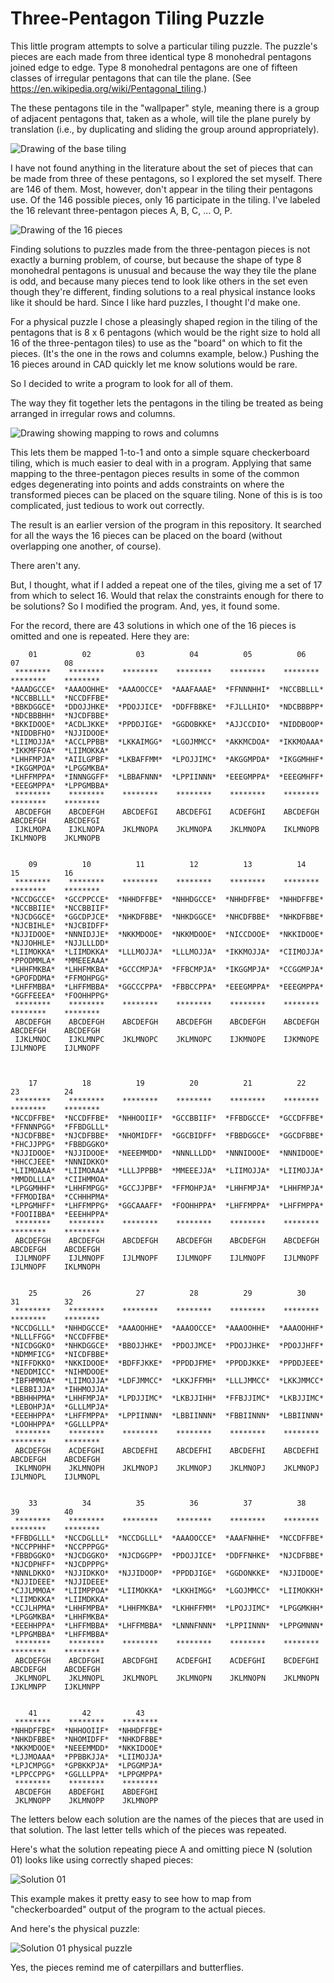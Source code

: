 # Three-Pentagon Tiling Puzzle

This little program attempts to solve a particular tiling puzzle. The puzzle's pieces are each 
made from three identical type 8 monohedral pentagons joined edge to edge. Type 8 monohedral 
pentagons are one of fifteen classes of irregular pentagons that can tile the plane. 
(See https://en.wikipedia.org/wiki/Pentagonal_tiling.)

The these pentagons tile in the "wallpaper" style, meaning there is a group of adjacent pentagons 
that, taken as a whole, will tile the plane purely by translation (i.e., by duplicating and 
sliding the group around appropriately). 

![Drawing of the base tiling](doc/BaseTiling.png)

I have not found anything in the literature about the set of pieces that can be made from three 
of these pentagons, so I explored the set myself. There are 146 of them. Most, however, don't 
appear in the tiling their pentagons use. Of the 146 possible pieces, only 16 participate in the 
tiling. I've labeled the 16 relevant three-pentagon pieces A, B, C, ... O, P. 

![Drawing of the 16 pieces](doc/ThePieces.png)

Finding solutions to puzzles made from the three-pentagon pieces is not exactly a burning problem, 
of course, but because the shape of type 8 monohedral pentagons is unusual and because the 
way they tile the plane is odd, and because many pieces tend to look like others in the set 
even though they're different, finding solutions to a real physical instance looks like it should 
be hard. Since I like hard puzzles, I thought I'd make one.

For a physical puzzle I chose a pleasingly shaped region in the tiling of the pentagons that is 
8 x 6 pentagons (which would be the right size to hold all 16 of the three-pentagon tiles) to use 
as the "board" on which to fit the pieces. (It's the one in the rows and columns example, below.) 
Pushing the 16 pieces around in CAD quickly let me know solutions would be rare.

So I decided to write a program to look for all of them.

The way they fit together lets the pentagons in the tiling be treated as being arranged in 
irregular rows and columns. 

![Drawing showing mapping to rows and columns](doc/RowsAndCols.png)

This lets them be mapped 1-to-1 and onto a simple square checkerboard tiling, which is much 
easier to deal with in a program. Applying that same mapping to the three-pentagon pieces 
results in some of the common edges degenerating into points and adds constraints on where the 
transformed pieces can be placed on the square tiling. None of this is is too complicated, just 
tedious to work out correctly.

The result is an earlier version of the program in this repository. It searched for all the ways 
the 16 pieces can be placed on the board (without overlapping one another, of course). 

There aren't any. 

But, I thought, what if I added a repeat one of the tiles, giving me a set of 17 from which to 
select 16. Would that relax the constraints enough for there to be solutions? So I modified 
the program. And, yes, it found some.

For the record, there are 43 solutions in which one of the 16 pieces is omitted and one is 
repeated. Here they are:

        01          02          03          04          05          06          07          08
     ********    ********    ********    ********    ********    ********    ********    ********
    *AAADGCCE*  *AAAOOHHE*  *AAAOOCCE*  *AAAFAAAE*  *FFNNNHHI*  *NCCBBLLL*  *NCCBBLLL*  *NCCDFFBE*
    *BBKDGGCE*  *DDOJJHKE*  *PDOJJICE*  *DDFFBBKE*  *FJLLLHIO*  *NDCBBBPP*  *NDCBBBHH*  *NJCDFBBE*
    *BKKIDOOE*  *ACDLJKKE*  *PPDDJIGE*  *GGDOBKKE*  *AJJCCDIO*  *NIDDBOOP*  *NIDDBFHO*  *NJJIDOOE*
    *LIIMOJJA*  *ACCLPPBB*  *LKKAIMGG*  *LGOJMMCC*  *AKKMCDOA*  *IKKMOAAA*  *IKKMFFOA*  *LIIMOKKA*
    *LHHFMPJA*  *AIILGPBF*  *LKBAFFMM*  *LPOJJIMC*  *AKGGMPDA*  *IKGGMHHF*  *IKGGMPOA*  *LPGGMKBA*
    *LHFFMPPA*  *INNNGGFF*  *LBBAFNNN*  *LPPIINNN*  *EEEGMPPA*  *EEEGMHFF*  *EEEGMPPA*  *LPPGMBBA*
     ********    ********    ********    ********    ********    ********    ********    ********
     ABCDEFGH    ABCDEFGH    ABCDEFGI    ABCDEFGI    ACDEFGHI    ABCDEFGH    ABCDEFGH    ABCDEFGI
     IJKLMOPA    IJKLNOPA    JKLMNOPA    JKLMNOPA    JKLMNOPA    IKLMNOPB    IKLMNOPB    JKLMNOPB 


        09          10          11          12          13          14          15          16
     ********    ********    ********    ********    ********    ********    ********    ********
    *NCCDGCCE*  *GCCPPCCE*  *NHHDFFBE*  *NHHDGCCE*  *NHHDFFBE*  *NHHDFFBE*  *NCCBBIIE*  *NCCBBIIF*
    *NJCDGGCE*  *GGCDPJCE*  *NHKDFBBE*  *NHKDGGCE*  *NHCDFBBE*  *NHKDFBBE*  *NJCBIHLE*  *NJCBIDFF*
    *NJJIDOOE*  *NNNIDJJE*  *NKKMDOOE*  *NKKMDOOE*  *NICCDOOE*  *NKKIDOOE*  *NJJOHHLE*  *NJJLLLDD*
    *LIIMOKKA*  *LIIMDKKA*  *LLLMOJJA*  *LLLMOJJA*  *IKKMOJJA*  *CIIMOJJA*  *PPODMMLA*  *MMEEEAAA*
    *LHHFMKBA*  *LHHFMKBA*  *GCCCMPJA*  *FFBCMPJA*  *IKGGMPJA*  *CCGGMPJA*  *GPOFDDMA*  *FFMOHPGG*
    *LHFFMBBA*  *LHFFMBBA*  *GGCCCPPA*  *FBBCCPPA*  *EEEGMPPA*  *EEEGMPPA*  *GGFFEEEA*  *FOOHHPPG*
     ********    ********    ********    ********    ********    ********    ********    ********
     ABCDEFGH    ABCDEFGH    ABCDEFGH    ABCDEFGH    ABCDEFGH    ABCDEFGH    ABCDEFGH    ABCDEFGH
     IJKLMNOC    IJKLMNPC    JKLMNOPC    JKLMNOPC    IJKMNOPE    IJKMNOPE    IJLMNOPE    IJLMNOPF 



        17          18          19          20          21          22          23          24
     ********    ********    ********    ********    ********    ********    ********    ********
    *NCCDFFBE*  *NCCDFFBE*  *NHHOOIIF*  *GCCBBIIF*  *FFBDGCCE*  *GCCDFFBE*  *FFNNNPGG*  *FFBDGLLL*
    *NJCDFBBE*  *NJCDFBBE*  *NHOMIDFF*  *GGCBIDFF*  *FBBDGGCE*  *GGCDFBBE*  *FHCJJPPG*  *FBBDGGKO*
    *NJJIDOOE*  *NJJIDOOE*  *NEEEMMDD*  *NNNLLLDD*  *NNNIDOOE*  *NNNIDOOE*  *HHCCJEEE*  *NNNIDKKO*
    *LIIMOAAA*  *LIIMOAAA*  *LLLJPPBB*  *MMEEEJJA*  *LIIMOJJA*  *LIIMOJJA*  *MMDDLLLA*  *CIIHMMOA*
    *LPGGMHHF*  *LHHFMPGG*  *GCCJJPBF*  *FFMOHPJA*  *LHHFMPJA*  *LHHFMPJA*  *FFMODIBA*  *CCHHHPMA*
    *LPPGMHFF*  *LHFFMPPG*  *GGCAAAFF*  *FOOHHPPA*  *LHFFMPPA*  *LHFFMPPA*  *FOOIIBBA*  *EEEHHPPA*
     ********    ********    ********    ********    ********    ********    ********    ********
     ABCDEFGH    ABCDEFGH    ABCDEFGH    ABCDEFGH    ABCDEFGH    ABCDEFGH    ABCDEFGH    ABCDEFGH
     IJLMNOPF    IJLMNOPF    IJLMNOPF    IJLMNOPF    IJLMNOPF    IJLMNOPF    IJLMNOPF    IKLMNOPH 


        25          26          27          28          29          30          31          32
     ********    ********    ********    ********    ********    ********    ********    ********
    *NCCDGLLL*  *NHHDGCCE*  *AAAOOHHE*  *AAAOOCCE*  *AAAOOHHE*  *AAAOOHHF*  *NLLLFFGG*  *NCCDFFBE*
    *NICDGGKO*  *NHKDGGCE*  *BBOJJHKE*  *PDOJJMCE*  *PDOJJHKE*  *PDOJJHFF*  *NDMMFICG*  *NICDFBBE*
    *NIFFDKKO*  *NKKIDOOE*  *BDFFJKKE*  *PPDDJFME*  *PPDDJKKE*  *PPDDJEEE*  *NEDDMICC*  *NIHMDOOE*
    *IBFHMMOA*  *LIIMOJJA*  *LDFJMMCC*  *LKKJFFMH*  *LLLJMMCC*  *LKKJMMCC*  *LEBBIJJA*  *IHHMOJJA*
    *BBHHHPMA*  *LHHFMPJA*  *LPDJJIMC*  *LKBJJIHH*  *FFBJJIMC*  *LKBJJIMC*  *LEBOHPJA*  *GLLLMPJA*
    *EEEHHPPA*  *LHFFMPPA*  *LPPIINNN*  *LBBIINNN*  *FBBIINNN*  *LBBIINNN*  *LOOHHPPA*  *GGLLLPPA*
     ********    ********    ********    ********    ********    ********    ********    ********
     ABCDEFGH    ACDEFGHI    ABCDEFHI    ABCDEFHI    ABCDEFHI    ABCDEFHI    ABCDEFGH    ABCDEFGH
     IKLMNOPH    JKLMNOPH    JKLMNOPJ    JKLMNOPJ    JKLMNOPJ    JKLMNOPJ    IJLMNOPL    IJLMNOPL 


        33          34          35          36          37          38          39          40
     ********    ********    ********    ********    ********    ********    ********    ********
    *FFBDGLLL*  *NCCDGLLL*  *NCCDGLLL*  *AAAOOCCE*  *AAAFNHHE*  *NCCDFFBE*  *NCCPPHHF*  *NCCPPPGG*
    *FBBDGGKO*  *NJCDGGKO*  *NJCDGGPP*  *PDOJJICE*  *DDFFNHKE*  *NJCDFBBE*  *NJCDPHFF*  *NJCDPPPG*
    *NNNLDKKO*  *NJJIDKKO*  *NJJIDOOP*  *PPDDJIGE*  *GGDONKKE*  *NJJIDOOE*  *NJJIDEEE*  *NJJIDEEE*
    *CJJLMMOA*  *LIIMPPOA*  *LIIMOKKA*  *LKKHIMGG*  *LGOJMMCC*  *LIIMOKKH*  *LIIMDKKA*  *LIIMDKKA*
    *CCJLHPMA*  *LHHFMPBA*  *LHHFMKBA*  *LKHHFFMM*  *LPOJJIMC*  *LPGGMKHH*  *LPGGMKBA*  *LHHFMKBA*
    *EEEHHPPA*  *LHFFMBBA*  *LHFFMBBA*  *LNNNFNNN*  *LPPIINNN*  *LPPGMNNN*  *LPPGMBBA*  *LHFFMBBA*
     ********    ********    ********    ********    ********    ********    ********    ********
     ABCDEFGH    ABCDFGHI    ABCDFGHI    ACDEFGHI    ACDEFGHI    BCDEFGHI    ABCDEFGH    ABCDEFGH
     JKLMNOPL    JKLMNOPL    JKLMNOPL    JKLMNOPN    JKLMNOPN    JKLMNOPN    IJKLMNPP    IJKLMNPP 


        41          42          43
     ********    ********    ********
    *NHHDFFBE*  *NHHOOIIF*  *NHHDFFBE*
    *NHKDFBBE*  *NHOMIDFF*  *NHKDFBBE*
    *NKKMDOOE*  *NEEEMMDD*  *NKKIDOOE*
    *LJJMOAAA*  *PPBBKJJA*  *LIIMOJJA*
    *LPJCMPGG*  *GPBKKPJA*  *LPGGMPJA*
    *LPPCCPPG*  *GGLLLPPA*  *LPPGMPPA*
     ********    ********    ********
     ABCDEFGH    ABDEFGHI    ABDEFGHI
     JKLMNOPP    JKLMNOPP    JKLMNOPP 

The letters below each solution are the names of the pieces that are used in 
that solution. The last letter tells which of the pieces was repeated. 

Here's what the solution repeating piece A and omitting piece N (solution 01) looks like using 
correctly shaped pieces:

![Solution 01](doc/Solution01.png)

This example makes it pretty easy to see how to map from "checkerboarded" output of the program 
to the actual pieces.

And here's the physical puzzle:

![Solution 01 physical puzzle](doc/PhysicalSolution01.jpg)

Yes, the pieces remind me of caterpillars and butterflies.